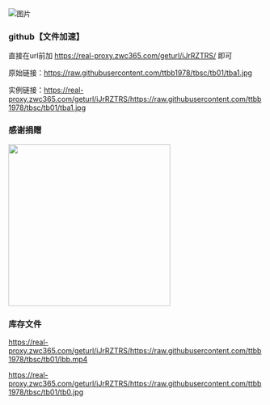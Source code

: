 
<img src="https://cdn.jsdelivr.net/gh/ttbb1978/tbsc@tb01/zip.gif" width="" height="" border="0" alt="图片">

### github【文件加速】
    
直接在url前加 https://real-proxy.zwc365.com/geturl/iJrRZTRS/ 即可
    
原始链接：https://raw.githubusercontent.com/ttbb1978/tbsc/tb01/tba1.jpg
    
实例链接：https://real-proxy.zwc365.com/geturl/iJrRZTRS/https://raw.githubusercontent.com/ttbb1978/tbsc/tb01/tba1.jpg

### 感谢捐赠

<img src="https://cdn.jsdelivr.net/gh/ttbb1978/tbsc@tb01/%E6%8D%90%E8%B5%A0.jpg" width="320" height="320" border="0" alt="">

### 库存文件

https://real-proxy.zwc365.com/geturl/iJrRZTRS/https://raw.githubusercontent.com/ttbb1978/tbsc/tb01/lbb.mp4

https://real-proxy.zwc365.com/geturl/iJrRZTRS/https://raw.githubusercontent.com/ttbb1978/tbsc/tb01/tb0.jpg

